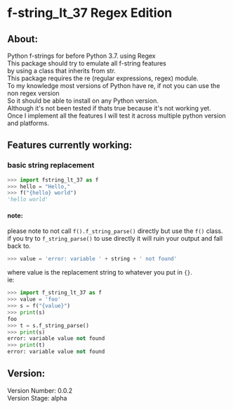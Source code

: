 # f-string_lt_37 Regex Edition
## About: 
Python f-strings for before Python 3.7. using Regex
<br>
This package should try to emulate all f-string features <br>by using a class that inherits from str.
<br>
This package requires the re (regular expressions, regex) module.
<br>
To my knowledge most versions of Python have re, if not you can use the non regex version
<br>
So it should be able to install on any Python version.
<br>
Although it's not been tested if thats true because it's not working yet.
<br>
Once I implement all the features I will test it across multiple python version and platforms.
<br>
## Features currently working:
### basic string replacement
```python
>>> import fstring_lt_37 as f
>>> hello = "Hello,"
>>> f("{hello} world")
'hello world'
```
#### note:
please note to not call `f().f_string_parse()` directly but use the `f()` class.
<br>
if you try to `f_string_parse()` to use directly it will ruin your output and fall back to.
```python
>>> value = 'error: variable ' + string + ' not found'
```
where value is the replacement string to whatever you put in `{}`.
<br>
ie:
```python
>>> import f_string_lt_37 as f
>>> value = 'foo'
>>> s = f("{value}")
>>> print(s)
foo
>>> t = s.f_string_parse()
>>> print(s)
error: variable value not found
>>> print(t)
error: variable value not found
```
## Version: 
Version Number: 0.0.2
<br>
Version Stage: alpha


